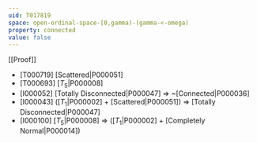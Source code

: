 ```yaml
---
uid: T017819
space: open-ordinal-space-[0,gamma)-(gamma-<-omega)
property: connected
value: false
---
```

[[Proof]]

* [T000719] [Scattered|P000051]
* [T000693] [$T_5$|P000008]
* [I000052] [Totally Disconnected|P000047] => ~[Connected|P000036]
* [I000043] ([$T_1$|P000002] + [Scattered|P000051]) => [Totally Disconnected|P000047]
* [I000100] [$T_5$|P000008] => ([$T_1$|P000002] + [Completely Normal|P000014])


